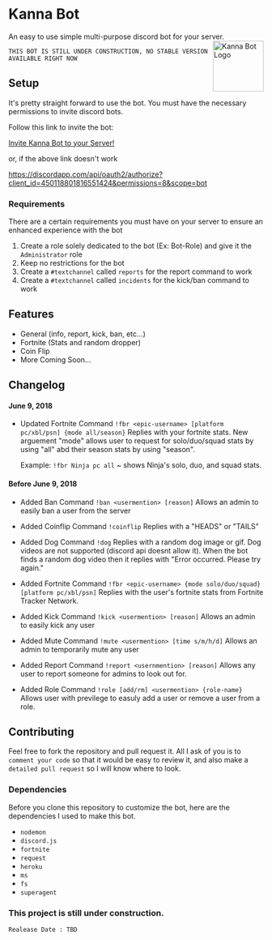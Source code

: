 # Kanna Bot
An easy to use simple multi-purpose discord bot for your server. 
<img src="https://pre00.deviantart.net/f86f/th/pre/f/2017/286/0/7/creepy_discord_icon___logo_remix_by_treetoadart-dbqg8wi.png" alt="Kanna Bot Logo" height = "100px" width = "100px" align="right">

`THIS BOT IS STILL UNDER CONSTRUCTION, NO STABLE VERSION AVAILABLE RIGHT NOW`

## Setup
It's pretty straight forward to use the bot.
You must have the necessary permissions to invite discord bots.

Follow this link to invite the bot:

[Invite Kanna Bot to your Server!](https://discordapp.com/api/oauth2/authorize?client_id=450118801816551424&permissions=8&scope=bot) 

or, if the above link doesn't work

https://discordapp.com/api/oauth2/authorize?client_id=450118801816551424&permissions=8&scope=bot

### Requirements
There are a certain requirements you must have on your server to ensure an enhanced experience with the bot
1. Create a role solely dedicated to the bot (Ex: Bot-Role) and give it the `Administrator` role
2. Keep no restrictions for the bot
3. Create a `#textchannel` called `reports` for the report command to work
4. Create a `#textchannel` called `incidents` for the kick/ban command to work

## Features
 * General (info, report, kick, ban, etc...)
 * Fortnite (Stats and random dropper)
 * Coin Flip
 * More Coming Soon...
 
## Changelog
  #### June 9, 2018
  + Updated Fortnite Command
    `!fbr <epic-username> [platform pc/xbl/psn] {mode all/season}`
    Replies with your fortnite stats. New arguement "mode" allows user to request for solo/duo/squad stats by using "all" abd their season stats by using "season".

    Example: `!fbr Ninja pc all` ~ shows Ninja's solo, duo, and squad stats.
  #### Before June 9, 2018
  + Added Ban Command
    `!ban <usermention> [reason]`
    Allows an admin to easily ban a user from the server

  + Added Coinflip Command
    `!coinflip`
    Replies with a "HEADS" or "TAILS"

  + Added Dog Command
    `!dog`
    Replies with a random dog image or gif.
    Dog videos are not supported (discord api doesnt allow it). When the bot finds a random dog video then it replies with "Error occurred. Please try again."

  + Added Fortnite Command
    `!fbr <epic-username> {mode solo/duo/squad} [platform pc/xbl/psn]`
    Replies with the user's fortnite stats from Fortnite Tracker Network.

  + Added Kick Command
    `!kick <usermention> [reason]`
    Allows an admin to easily kick any user

  + Added Mute Command
    `!mute <usermention> [time s/m/h/d]`
    Allows an admin to temporarily mute any user

  + Added Report Command
    `!report <usernmention> [reason]`
    Allows any user to report someone for admins to look out for.

  + Added Role Command
    `!role [add/rm] <usermention> {role-name}`
    Allows user with previlege to easuly add a user or remove a user from a role.

## Contributing
 Feel free to fork the repository and pull request it. All I ask of you is to `comment your code` so that it would be easy to review it, and also make a `detailed pull request` so I will know where to look.

 ### Dependencies
 Before you clone this repository to customize the bot, here are the dependencies I used to make this bot.
 * `nodemon`
 * `discord.js`
 * `fortnite`
 * `request`
 * `heroku`
 * `ms`
 * `fs`
 * `superagent`
  
### This project is still under construction. 
`Realease Date : TBD`
